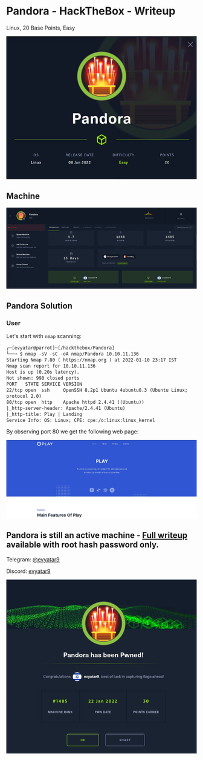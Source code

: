 # Pandora - HackTheBox - Writeup
Linux, 20 Base Points, Easy

![info.JPG](images/info.JPG)

## Machine

![‏‏pandora.JPG](images/pandora.JPG)
  
## Pandora Solution

### User

Let's start with ```nmap``` scanning:

```console
┌─[evyatar@parrot]─[/hackthebox/Pandora]
└──╼ $ nmap -sV -sC -oA nmap/Pandora 10.10.11.136
Starting Nmap 7.80 ( https://nmap.org ) at 2022-01-10 23:17 IST
Nmap scan report for 10.10.11.136
Host is up (0.20s latency).
Not shown: 998 closed ports
PORT   STATE SERVICE VERSION
22/tcp open  ssh     OpenSSH 8.2p1 Ubuntu 4ubuntu0.3 (Ubuntu Linux; protocol 2.0)
80/tcp open  http    Apache httpd 2.4.41 ((Ubuntu))
|_http-server-header: Apache/2.4.41 (Ubuntu)
|_http-title: Play | Landing
Service Info: OS: Linux; CPE: cpe:/o:linux:linux_kernel
```

By observing port 80 we get the following web page:

![port80.JPG](images/port80.JPG)

## Pandora is still an active machine - [Full writeup](Pandora-Writeup.pdf) available with root hash password only.

Telegram: [@evyatar9](https://t.me/evyatar9)

Discord: [evyatar9](https://discordapp.com/users/812805349815091251)

![pwn.JPG](images/pwn.JPG)
